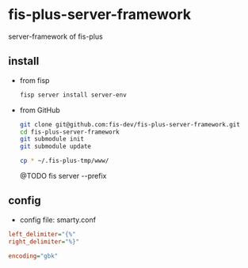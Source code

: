 # fis-plus-server-framework

server-framework of fis-plus

## install

- from fisp 

    ```bash
    fisp server install server-env
    ```

- from GitHub

    ```bash
    git clone git@github.com:fis-dev/fis-plus-server-framework.git
    cd fis-plus-server-framework
    git submodule init
    git submodule update

    cp * ~/.fis-plus-tmp/www/

    ```
    @TODO fis server --prefix

## config

- config file: smarty.conf

```ini
left_delimiter="{%"
right_delimiter="%}"

encoding="gbk"
```

